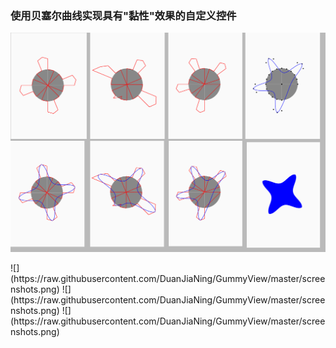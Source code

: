 ### 使用贝塞尔曲线实现具有"黏性"效果的自定义控件

![](https://raw.githubusercontent.com/DuanJiaNing/GummyView/master/screenshots.png)
<div>
![](https://raw.githubusercontent.com/DuanJiaNing/GummyView/master/screenshots.png)
![](https://raw.githubusercontent.com/DuanJiaNing/GummyView/master/screenshots.png)
![](https://raw.githubusercontent.com/DuanJiaNing/GummyView/master/screenshots.png)

</div>
